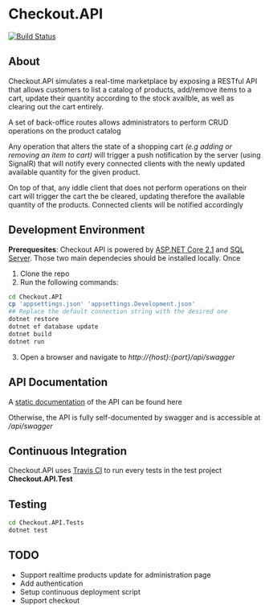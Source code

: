 # Checkout.API
[![Build Status](https://travis-ci.org/PierreRoudaut/checkout-api.svg?branch=master)](https://travis-ci.org/PierreRoudaut/checkout-api)

## About
Checkout.API simulates a real-time marketplace by exposing a RESTful API that allows customers to list a catalog of products, add/remove items to a cart, update their quantity according to the stock availble, as well as clearing out the cart entirely.

A set of back-office routes allows administrators to perform CRUD operations on the product catalog

Any operation that alters the state of a shopping cart  _(e.g adding or removing an item to cart)_ will trigger a push notification by the server (using SignalR) that will notify every connected clients with the newly updated available quantity for the given product.

On top of that, any iddle client that does not perform operations on their cart will trigger the cart the be cleared, updating therefore the available quantity of the products. Connected clients will be notified accordingly

## Development Environment

__Prerequesites__: Checkout API is powered by [ASP.NET Core 2.1](https://www.microsoft.com/net/download) and [SQL Server](https://www.microsoft.com/en-us/sql-server/). Those two main dependecies should be installed locally.
Once 

1. Clone the repo
2. Run the following commands:
```bash
cd Checkout.API
cp 'appsettings.json' 'appsettings.Development.json'
## Replace the default connection string with the desired one
dotnet restore
dotnet ef database update
dotnet build
dotnet run
```
3. Open a browser and navigate to _http://{host}:{port}/api/swagger_


## API Documentation

A [static documentation](swagger.md) of the API can be found here

Otherwise, the API is fully self-documented by swagger and is accessible at _/api/swagger_ 

## Continuous Integration

Checkout.API uses [Travis CI](https://travis-ci.org/) to run every tests in the test project __Checkout.API.Test__

## Testing

```bash
cd Checkout.API.Tests
dotnet test
```

## TODO

 - Support realtime products update for administration page
 - Add authentication
 - Setup continuous deployment script
 - Support checkout